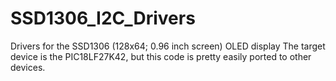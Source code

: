 # SSD1306_I2C_Drivers
Drivers for the SSD1306 (128x64; 0.96 inch screen) OLED display
The target device is the PIC18LF27K42, but this code is pretty easily ported to other devices.
